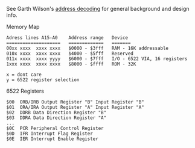 
See Garth Wilson's [address decoding](http://wilsonminesco.com/6502primer/addr_decoding.html)
for general background and design info.



Memory Map

    Adress lines A15-A0    Address range   Device
    ====================   =============   =======
    00xx xxxx  xxxx xxxx   $0000 - $3fff   RAM - 16K addressable
    010x xxxx  xxxx xxxx   $4000 - $5fff   Reserved
    011x xxxx  xxxx yyyy   $6000 - $7fff   I/O - 6522 VIA, 16 registers
    1xxx xxxx  xxxx xxxx   $8000 - $ffff   ROM - 32K

    x = dont care
    y = 6522 register selection

6522 Registers

    $00  ORB/IRB Output Register "B" Input Register "B"
    $01  ORA/IRA Output Register "A" Input Register "A"
    $02  DDRB Data Direction Register "B"
    $03  DDRA Data Direction Register "A"
    ...
    $0C  PCR Peripheral Control Register
    $0D  IFR Interrupt Flag Register
    $0E  IER Interrupt Enable Register
